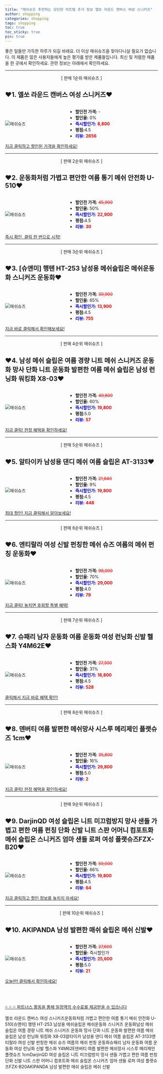 ```yaml
---
title: "매쉬슈즈 추천하는 모던한 히트템 추가 정보 엘쏘 라운드 캔버스 여성 스니커즈"
author: shopping
categories: shopping
tags: shopping
toc: true
toc_sticky: true
pin: true
---
```

좋은 일들만 가득한 하루가 되길 바래요. 더 이상 매쉬슈즈을 찾아다니실 필요가 없습니다. 이 제품은 많은 사용자들에게 높은 평가를 받은 제품들입니다. 최신 및 저렴한 제품을 한 곳에서 확인하세요. 관련 정보는 아래에서 확인하세요.

---
<p class="toplist" style="margin: 0 auto; display: block; width: fit-content;">[ 판매 1순위 매쉬슈즈 ]</p>

<h2><strong>❤️1. 엘쏘 라운드 캔버스 여성 스니커즈❤️</strong></h2>

<div style="display: flex; align-items: center;">
    <div style="flex: 0.4;">
        <img src="https://thumbnail7.coupangcdn.com/thumbnails/remote/230x230ex/image/retail/images/30021310630453-948f915c-5edd-4902-b96b-4cca49108ee0.jpg" alt="매쉬슈즈" style="max-width: 100%;">
    </div>
    <div style="flex: 0.6; margin-left: 10px;">
        <ul>
            <li><strong>할인전 가격:</strong> <del style="color: red;">-</del></li>
            <li><strong>할인율:</strong> 0%</li>
            <li><span style='color:blue'><strong>즉시할인가:</strong></span> <span style='color:red'><strong>8,800</strong></span></li>
            <li><strong>평점:</strong>4.5</li>
            <li><span style='color:blue'><strong>리뷰:</strong></span> <span style='color:red'><strong>2656</strong></span></li>
        </ul>
    </div>
</div>
<div class="center">
    <a href="https://selin100587001.github.io?lptag=AF9450613&subid=githubio&pageKey=6057642172&traceid=V0-153&itemId=11125743747&vendorItemId=78404405903" class="myButton">
        지금 클릭하고 할인된 가격을 확인하세요!
    </a>
</div>


---
<p class="toplist" style="margin: 0 auto; display: block; width: fit-content;">[ 판매 2순위 매쉬슈즈 ]</p>

<h2><strong>❤️2. 운동화처럼 가볍고 편안한 여름 통기 메쉬 안전화 U-510❤️</strong></h2>

<div style="display: flex; align-items: center;">
    <div style="flex: 0.4;">
        <img src="https://thumbnail9.coupangcdn.com/thumbnails/remote/230x230ex/image/vendor_inventory/d50c/75d6caf717f33d74bbcfc8ef6b4b9c9f284dd2cbb900bf9e4491337c040a.jpg" alt="매쉬슈즈" style="max-width: 100%;">
    </div>
    <div style="flex: 0.6; margin-left: 10px;">
        <ul>
            <li><strong>할인전 가격:</strong> <del style="color: red;">45,900</del></li>
            <li><strong>할인율:</strong> 50%</li>
            <li><span style='color:blue'><strong>즉시할인가:</strong></span> <span style='color:red'><strong>22,900</strong></span></li>
            <li><strong>평점:</strong>4.5</li>
            <li><span style='color:blue'><strong>리뷰:</strong></span> <span style='color:red'><strong>30</strong></span></li>
        </ul>
    </div>
</div>
<div class="center">
    <a href="https://selin100587001.github.io?lptag=AF9450613&subid=githubio&pageKey=8037578206&traceid=V0-153&itemId=22492710227&vendorItemId=89534897872" class="myButton">
        즉시 확인, 클릭 한 번으로 시작!
    </a>
</div>


---
<p class="toplist" style="margin: 0 auto; display: block; width: fit-content;">[ 판매 3순위 매쉬슈즈 ]</p>

<h2><strong>❤️3. [슈앤미] 행텐 HT-253 남성용 메쉬슬립온 메쉬운동화 스니커즈 운동화❤️</strong></h2>

<div style="display: flex; align-items: center;">
    <div style="flex: 0.4;">
        <img src="https://thumbnail7.coupangcdn.com/thumbnails/remote/230x230ex/image/vendor_inventory/e826/6bb0ab34151a2ab7ee8f4669f605a0275e5588c6503b4e115c276774ed77.jpg" alt="매쉬슈즈" style="max-width: 100%;">
    </div>
    <div style="flex: 0.6; margin-left: 10px;">
        <ul>
            <li><strong>할인전 가격:</strong> <del style="color: red;">39,900</del></li>
            <li><strong>할인율:</strong> 65%</li>
            <li><span style='color:blue'><strong>즉시할인가:</strong></span> <span style='color:red'><strong>13,900</strong></span></li>
            <li><strong>평점:</strong>4.5</li>
            <li><span style='color:blue'><strong>리뷰:</strong></span> <span style='color:red'><strong>755</strong></span></li>
        </ul>
    </div>
</div>
<div class="center">
    <a href="https://selin100587001.github.io?lptag=AF9450613&subid=githubio&pageKey=1499660777&traceid=V0-153&itemId=2575274452&vendorItemId=70567573772" class="myButton">
        지금 바로 클릭해서 확인해보세요!
    </a>
</div>


---
<p class="toplist" style="margin: 0 auto; display: block; width: fit-content;">[ 판매 4순위 매쉬슈즈 ]</p>

<h2><strong>❤️4. 남성 메쉬 슬립온 여름 경량 니트 메쉬 스니커즈 운동화 망사 단화 니트 운동화 발편한 여름 메쉬 슬립온 남성 런닝화 워킹화 X8-03❤️</strong></h2>

<div style="display: flex; align-items: center;">
    <div style="flex: 0.4;">
        <img src="https://thumbnail9.coupangcdn.com/thumbnails/remote/230x230ex/image/vendor_inventory/7057/b61aeb6ba67810e2c4d00684c090eda2dfa8114945fc0593ec77850ebf02.jpg" alt="매쉬슈즈" style="max-width: 100%;">
    </div>
    <div style="flex: 0.6; margin-left: 10px;">
        <ul>
            <li><strong>할인전 가격:</strong> <del style="color: red;">49,800</del></li>
            <li><strong>할인율:</strong> 60%</li>
            <li><span style='color:blue'><strong>즉시할인가:</strong></span> <span style='color:red'><strong>19,800</strong></span></li>
            <li><strong>평점:</strong>5.0</li>
            <li><span style='color:blue'><strong>리뷰:</strong></span> <span style='color:red'><strong>57</strong></span></li>
        </ul>
    </div>
</div>
<div class="center">
    <a href="https://selin100587001.github.io?lptag=AF9450613&subid=githubio&pageKey=8107039631&traceid=V0-153&itemId=22950196372&vendorItemId=90301938363" class="myButton">
        지금 클릭! 한정 혜택을 확인하세요!
    </a>
</div>


---
<p class="toplist" style="margin: 0 auto; display: block; width: fit-content;">[ 판매 5순위 매쉬슈즈 ]</p>

<h2><strong>❤️5. 알타이카 남성용 댄디 메쉬 여름 슬립온 AT-3133❤️</strong></h2>

<div style="display: flex; align-items: center;">
    <div style="flex: 0.4;">
        <img src="https://thumbnail8.coupangcdn.com/thumbnails/remote/230x230ex/image/retail/images/1683080174301155-485da404-9914-4141-9dda-a6859c26c4e7.jpg" alt="매쉬슈즈" style="max-width: 100%;">
    </div>
    <div style="flex: 0.6; margin-left: 10px;">
        <ul>
            <li><strong>할인전 가격:</strong> <del style="color: red;">21,840</del></li>
            <li><strong>할인율:</strong> 9%</li>
            <li><span style='color:blue'><strong>즉시할인가:</strong></span> <span style='color:red'><strong>19,800</strong></span></li>
            <li><strong>평점:</strong>4.5</li>
            <li><span style='color:blue'><strong>리뷰:</strong></span> <span style='color:red'><strong>448</strong></span></li>
        </ul>
    </div>
</div>
<div class="center">
    <a href="https://selin100587001.github.io?lptag=AF9450613&subid=githubio&pageKey=6763786871&traceid=V0-153&itemId=8371385838&vendorItemId=75659109106" class="myButton">
        최대 할인! 지금 클릭해서 알아보세요!
    </a>
</div>


---
<p class="toplist" style="margin: 0 auto; display: block; width: fit-content;">[ 판매 6순위 매쉬슈즈 ]</p>

<h2><strong>❤️6. 엔티랄라 여성 신발 펀칭한 메쉬 슈즈 여름의 메쉬 펀칭 운동화❤️</strong></h2>

<div style="display: flex; align-items: center;">
    <div style="flex: 0.4;">
        <img src="https://thumbnail9.coupangcdn.com/thumbnails/remote/230x230ex/image/vendor_inventory/c323/32566c443b53c08090a088a743f903ab9d7be3dae8e331318251e878192e.jpg" alt="매쉬슈즈" style="max-width: 100%;">
    </div>
    <div style="flex: 0.6; margin-left: 10px;">
        <ul>
            <li><strong>할인전 가격:</strong> <del style="color: red;">98,000</del></li>
            <li><strong>할인율:</strong> 70%</li>
            <li><span style='color:blue'><strong>즉시할인가:</strong></span> <span style='color:red'><strong>29,000</strong></span></li>
            <li><strong>평점:</strong>4.0</li>
            <li><span style='color:blue'><strong>리뷰:</strong></span> <span style='color:red'><strong>79</strong></span></li>
        </ul>
    </div>
</div>
<div class="center">
    <a href="https://selin100587001.github.io?lptag=AF9450613&subid=githubio&pageKey=6506026205&traceid=V0-153&itemId=14347590991&vendorItemId=81890333852" class="myButton">
        지금 클릭! 놓치면 후회할 특별 혜택!
    </a>
</div>


---
<p class="toplist" style="margin: 0 auto; display: block; width: fit-content;">[ 판매 7순위 매쉬슈즈 ]</p>

<h2><strong>❤️7. 슈패리 남자 운동화 여름 운동화 여성 런닝화 신발 헬스화 Y4M62E❤️</strong></h2>

<div style="display: flex; align-items: center;">
    <div style="flex: 0.4;">
        <img src="https://thumbnail8.coupangcdn.com/thumbnails/remote/230x230ex/image/vendor_inventory/173b/02717e2d0706f6acdfc86be2ff9b1f1265aa2b8dc68066e45829d6225ea1.jpg" alt="매쉬슈즈" style="max-width: 100%;">
    </div>
    <div style="flex: 0.6; margin-left: 10px;">
        <ul>
            <li><strong>할인전 가격:</strong> <del style="color: red;">27,300</del></li>
            <li><strong>할인율:</strong> 31%</li>
            <li><span style='color:blue'><strong>즉시할인가:</strong></span> <span style='color:red'><strong>18,800</strong></span></li>
            <li><strong>평점:</strong>4.5</li>
            <li><span style='color:blue'><strong>리뷰:</strong></span> <span style='color:red'><strong>528</strong></span></li>
        </ul>
    </div>
</div>
<div class="center">
    <a href="https://selin100587001.github.io?lptag=AF9450613&subid=githubio&pageKey=7337956933&traceid=V0-153&itemId=18853373509&vendorItemId=85982605390" class="myButton">
        클릭해서 지금 바로 혜택 확인!
    </a>
</div>


---
<p class="toplist" style="margin: 0 auto; display: block; width: fit-content;">[ 판매 8순위 매쉬슈즈 ]</p>

<h2><strong>❤️8. 덴버티 여름 발편한 메쉬망사 시스루 메리제인 플랫슈즈 1cm❤️</strong></h2>

<div style="display: flex; align-items: center;">
    <div style="flex: 0.4;">
        <img src="https://thumbnail10.coupangcdn.com/thumbnails/remote/230x230ex/image/vendor_inventory/af4b/8c841e7a1a3aff1e3eaf4b4bb725245197de8e662279d53cef2dd8e8e1c3.jpg" alt="매쉬슈즈" style="max-width: 100%;">
    </div>
    <div style="flex: 0.6; margin-left: 10px;">
        <ul>
            <li><strong>할인전 가격:</strong> <del style="color: red;">35,800</del></li>
            <li><strong>할인율:</strong> 16%</li>
            <li><span style='color:blue'><strong>즉시할인가:</strong></span> <span style='color:red'><strong>29,800</strong></span></li>
            <li><strong>평점:</strong>5.0</li>
            <li><span style='color:blue'><strong>리뷰:</strong></span> <span style='color:red'><strong>2</strong></span></li>
        </ul>
    </div>
</div>
<div class="center">
    <a href="https://selin100587001.github.io?lptag=AF9450613&subid=githubio&pageKey=8070296971&traceid=V0-153&itemId=22713901849&vendorItemId=89749375650" class="myButton">
        지금 클릭! 한정 혜택을 확인하세요!
    </a>
</div>


---
<p class="toplist" style="margin: 0 auto; display: block; width: fit-content;">[ 판매 9순위 매쉬슈즈 ]</p>

<h2><strong>❤️9. DarjinQD 여성 슬립온 니트 미끄럼방지 망사 샌들 가볍고 편한 여름 펀칭 단화 신발 니트 스판 어머니 컴포트화 메쉬 슬립온 스니커즈 엄마 샌들 로퍼 여성 플랫슈즈FZX-B20❤️</strong></h2>

<div style="display: flex; align-items: center;">
    <div style="flex: 0.4;">
        <img src="https://thumbnail10.coupangcdn.com/thumbnails/remote/230x230ex/image/vendor_inventory/0324/13f12a0298100c6351232630cdfe394102ecb01ebf1de370d846224c13a3.jpg" alt="매쉬슈즈" style="max-width: 100%;">
    </div>
    <div style="flex: 0.6; margin-left: 10px;">
        <ul>
            <li><strong>할인전 가격:</strong> <del style="color: red;">59,000</del></li>
            <li><strong>할인율:</strong> 66%</li>
            <li><span style='color:blue'><strong>즉시할인가:</strong></span> <span style='color:red'><strong>19,800</strong></span></li>
            <li><strong>평점:</strong>4.5</li>
            <li><span style='color:blue'><strong>리뷰:</strong></span> <span style='color:red'><strong>64</strong></span></li>
        </ul>
    </div>
</div>
<div class="center">
    <a href="https://selin100587001.github.io?lptag=AF9450613&subid=githubio&pageKey=8107107524&traceid=V0-153&itemId=22950461444&vendorItemId=90173351310" class="myButton">
        지금 클릭하고 할인 정보를 놓치지 마세요!
    </a>
</div>


---
<p class="toplist" style="margin: 0 auto; display: block; width: fit-content;">[ 판매 10순위 매쉬슈즈 ]</p>

<h2><strong>❤️10. AKIPANDA 남성 발편한 매쉬 슬립온 메쉬 신발❤️</strong></h2>

<div style="display: flex; align-items: center;">
    <div style="flex: 0.4;">
        <img src="https://thumbnail10.coupangcdn.com/thumbnails/remote/230x230ex/image/vendor_inventory/539b/3edab1a5d22709049eb6119c0c9f827c2adaec58452f31eb5e8a00f38d67.jpg" alt="매쉬슈즈" style="max-width: 100%;">
    </div>
    <div style="flex: 0.6; margin-left: 10px;">
        <ul>
            <li><strong>할인전 가격:</strong> <del style="color: red;">27,600</del></li>
            <li><strong>할인율:</strong> 즉시할인가</li>
            <li><span style='color:blue'><strong>즉시할인가:</strong></span> <span style='color:red'><strong>25,600</strong></span></li>
            <li><strong>평점:</strong>5.0</li>
            <li><span style='color:blue'><strong>리뷰:</strong></span> <span style='color:red'><strong>21</strong></span></li>
        </ul>
    </div>
</div>
<div class="center">
    <a href="https://selin100587001.github.io?lptag=AF9450613&subid=githubio&pageKey=8222158298&traceid=V0-153&itemId=23636945948&vendorItemId=90673798356" class="myButton">
        오늘만! 클릭해서 확인하세요!
    </a>
</div>

<br><br><br>[💦 💦 💦 파트너스 활동을 통해 일정액의 수수료를 제공받을 수 있습니다](https://link.coupang.com/a/bcpT2c)<br><br>엘쏘 라운드 캔버스 여성 스니커즈운동화처럼 가볍고 편안한 여름 통기 메쉬 안전화 U-510[슈앤미] 행텐 HT-253 남성용 메쉬슬립온 메쉬운동화 스니커즈 운동화남성 메쉬 슬립온 여름 경량 니트 메쉬 스니커즈 운동화 망사 단화 니트 운동화 발편한 여름 메쉬 슬립온 남성 런닝화 워킹화 X8-03알타이카 남성용 댄디 메쉬 여름 슬립온 AT-3133엔티랄라 여성 신발 펀칭한 메쉬 슈즈 여름의 메쉬 펀칭 운동화슈패리 남자 운동화 여름 운동화 여성 런닝화 신발 헬스화 Y4M62E덴버티 여름 발편한 메쉬망사 시스루 메리제인 플랫슈즈 1cmDarjinQD 여성 슬립온 니트 미끄럼방지 망사 샌들 가볍고 편한 여름 펀칭 단화 신발 니트 스판 어머니 컴포트화 메쉬 슬립온 스니커즈 엄마 샌들 로퍼 여성 플랫슈즈FZX-B20AKIPANDA 남성 발편한 매쉬 슬립온 메쉬 신발